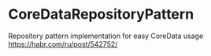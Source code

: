 # CoreDataRepositoryPattern
Repository pattern implementation for easy CoreData usage
https://habr.com/ru/post/542752/
